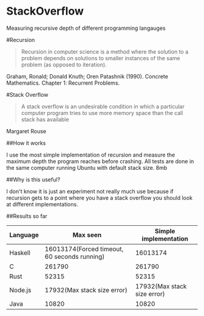 # StackOverflow
Measuring recursive depth of different programming langauges

#Recursion

> Recursion in computer science is a method where the solution to a problem depends on solutions to smaller instances of the same problem (as opposed to iteration).

Graham, Ronald; Donald Knuth; Oren Patashnik (1990). Concrete Mathematics. Chapter 1: Recurrent Problems.

#Stack Overflow

> A stack overflow is an undesirable condition in which a particular computer program tries to use more memory space than the call stack has available

Margaret Rouse


##How it works 

I use the most simple implementation of recursion and measure the maximum depth the program reaches before crashing. All tests are done in the same computer running Ubuntu with default stack size. 8mb

##Why is this useful?

I don't know it is just an experiment not really much use because if recursion gets to a point where you have a stack overflow you should look at different implementations.

##Results so far

|Language | Max seen | Simple implementation |
|---------|----------|-----------------------|
|Haskell  |16013174(Forced timeout, 60 seconds running)|16013174|
|C        |  261790  |   261790 |
|Rust     |  52315        |   52315                    |
|Node.js  |  17932(Max stack size error)    |  17932(Max stack size error)|
|Java     | 10820    | 10820                |

